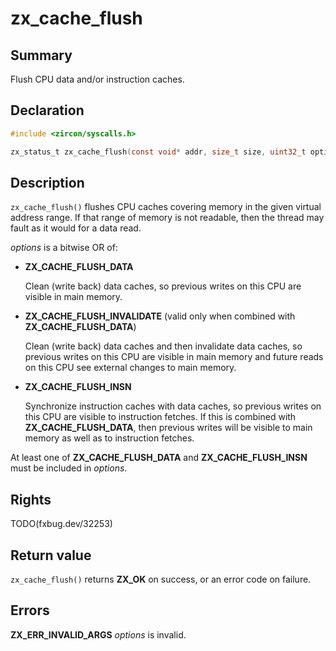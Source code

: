 <!-- Generated by zircon/scripts/update-docs-from-fidl, do not edit! -->
# zx_cache_flush

## Summary

Flush CPU data and/or instruction caches.

## Declaration

```c
#include <zircon/syscalls.h>

zx_status_t zx_cache_flush(const void* addr, size_t size, uint32_t options);
```

## Description

`zx_cache_flush()` flushes CPU caches covering memory in the given
virtual address range.  If that range of memory is not readable, then
the thread may fault as it would for a data read.

*options* is a bitwise OR of:

 * **ZX_CACHE_FLUSH_DATA**

   Clean (write back) data caches, so previous writes on this CPU are
   visible in main memory.

 * **ZX_CACHE_FLUSH_INVALIDATE**
   (valid only when combined with **ZX_CACHE_FLUSH_DATA**)

   Clean (write back) data caches and then invalidate data caches, so
   previous writes on this CPU are visible in main memory and future
   reads on this CPU see external changes to main memory.

 * **ZX_CACHE_FLUSH_INSN**

   Synchronize instruction caches with data caches, so previous writes
   on this CPU are visible to instruction fetches.  If this is combined
   with **ZX_CACHE_FLUSH_DATA**, then previous writes will be visible to
   main memory as well as to instruction fetches.

At least one of **ZX_CACHE_FLUSH_DATA** and **ZX_CACHE_FLUSH_INSN**
must be included in *options*.

## Rights

TODO(fxbug.dev/32253)

## Return value

`zx_cache_flush()` returns **ZX_OK** on success, or an error code on failure.

## Errors

**ZX_ERR_INVALID_ARGS** *options* is invalid.

